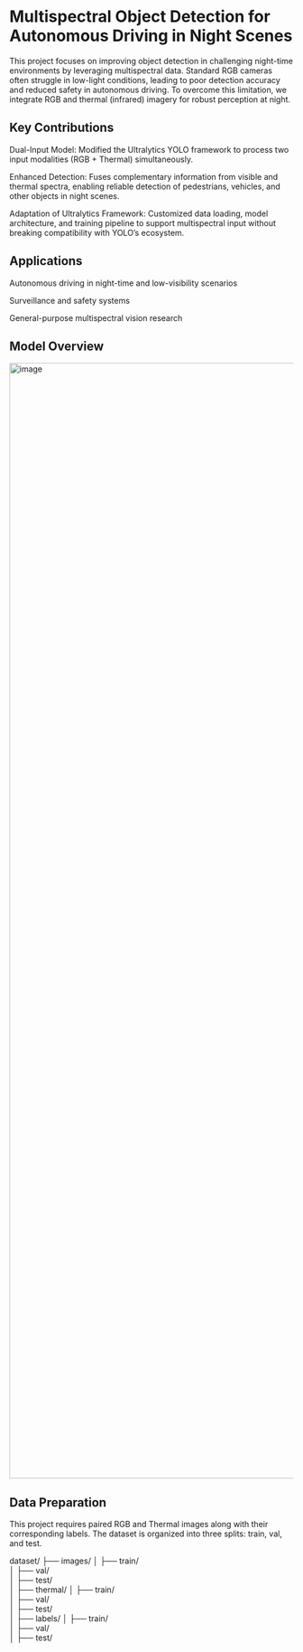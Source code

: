 # Multispectral Object Detection for Autonomous Driving in Night Scenes

This project focuses on improving object detection in challenging night-time environments by leveraging multispectral data. Standard RGB cameras often struggle in low-light conditions, leading to poor detection accuracy and reduced safety in autonomous driving. To overcome this limitation, we integrate RGB and thermal (infrared) imagery for robust perception at night.

## Key Contributions

Dual-Input Model: Modified the Ultralytics YOLO framework to process two input modalities (RGB + Thermal) simultaneously.

Enhanced Detection: Fuses complementary information from visible and thermal spectra, enabling reliable detection of pedestrians, vehicles, and other objects in night scenes.

Adaptation of Ultralytics Framework: Customized data loading, model architecture, and training pipeline to support multispectral input without breaking compatibility with YOLO’s ecosystem.

## Applications

Autonomous driving in night-time and low-visibility scenarios

Surveillance and safety systems

General-purpose multispectral vision research


## Model Overview

<img width="5120" height="1974" alt="image" src="https://github.com/user-attachments/assets/b6ef4233-1279-4a1b-856b-f5325b5124cc" />

## Data Preparation 

This project requires paired RGB and Thermal images along with their corresponding labels. The dataset is organized into three splits: train, val, and test.

dataset/
 ├── images/
 │    ├── train/        
 │    ├── val/         
 │    ├── test/         
 │
 ├── thermal/
 │    ├── train/       
 │    ├── val/          
 │    ├── test/         
 │
 ├── labels/
 │    ├── train/        
 │    ├── val/         
 │    ├── test/

